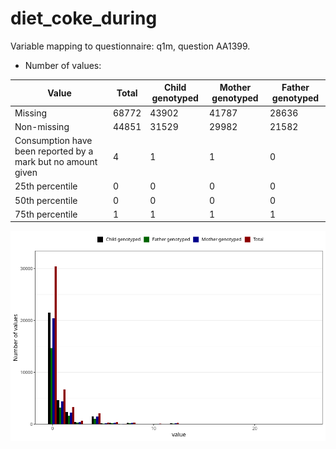 # diet_coke_during
Variable mapping to questionnaire: q1m, question AA1399.
- Number of values:

| Value | Total | Child genotyped | Mother genotyped | Father genotyped |
| ----- | ----- | --------------- | ---------------- | ---------------- |
| Missing | 68772 | 43902 | 41787 | 28636 |
| Non-missing | 44851 | 31529 | 29982 | 21582 |
| Consumption have been reported by a mark but no amount given | 4 | 1 | 1 |0 |
| 25th percentile | 0 | 0 | 0 | 0 |
| 50th percentile | 0 | 0 | 0 | 0 |
| 75th percentile | 1 | 1 | 1 | 1 |



![](diet_coke_during_n.png)



